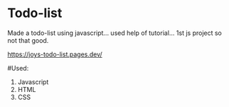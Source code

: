 # Todo-list
Made a todo-list using javascript... used help of tutorial... 1st js project so not that good.

https://joys-todo-list.pages.dev/

#Used:
1. Javascript
2. HTML
3. CSS
